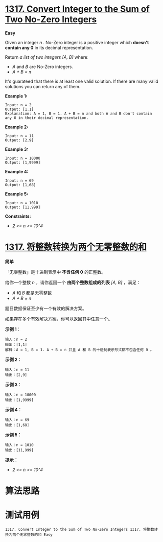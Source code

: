 # [1317. Convert Integer to the Sum of Two No-Zero Integers][enTitle]

**Easy**

Given an integer  *n* . No-Zero integer is a positive integer which **doesn't contain any 0**  in its decimal representation.

Return  *a list of two integers*   *[A, B]*  where:

-  *A*  and  *B*  are No-Zero integers. 
-  *A + B = n* 

It's guarateed that there is at least one valid solution. If there are many valid solutions you can return any of them.



**Example 1:** 

```
Input: n = 2
Output: [1,1]
Explanation: A = 1, B = 1. A + B = n and both A and B don't contain any 0 in their decimal representation.

```

**Example 2:** 

```
Input: n = 11
Output: [2,9]

```

**Example 3:** 

```
Input: n = 10000
Output: [1,9999]

```

**Example 4:** 

```
Input: n = 69
Output: [1,68]

```

**Example 5:** 

```
Input: n = 1010
Output: [11,999]

```



**Constraints:** 

-  *2 <= n <= 10^4* 


# [1317. 将整数转换为两个无零整数的和][cnTitle]

**简单**

「无零整数」是十进制表示中 **不含任何 0**  的正整数。

给你一个整数  *n* ，请你返回一个 **由两个整数组成的列表**   *[A, B]* ，满足：

-  *A*  和  *B*  都是无零整数 
-  *A + B = n* 

题目数据保证至少有一个有效的解决方案。

如果存在多个有效解决方案，你可以返回其中任意一个。



**示例 1：** 

```
输入：n = 2
输出：[1,1]
解释：A = 1, B = 1. A + B = n 并且 A 和 B 的十进制表示形式都不包含任何 0 。

```

**示例 2：** 

```
输入：n = 11
输出：[2,9]

```

**示例 3：** 

```
输入：n = 10000
输出：[1,9999]

```

**示例 4：** 

```
输入：n = 69
输出：[1,68]

```

**示例 5：** 

```
输入：n = 1010
输出：[11,999]

```



**提示：** 

-  *2 <= n <= 10^4* 




# 算法思路

# 测试用例
```
1317. Convert Integer to the Sum of Two No-Zero Integers 1317. 将整数转换为两个无零整数的和 Easy
```

[enTitle]: https://leetcode.com/problems/convert-integer-to-the-sum-of-two-no-zero-integers/
[cnTitle]: https://leetcode-cn.com/problems/convert-integer-to-the-sum-of-two-no-zero-integers/
